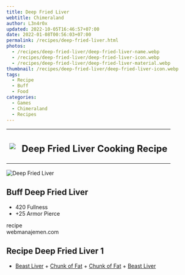 ```yaml
---
title: Deep Fried Liver
webtitle: Chimeraland
author: L3n4r0x
updated: 2022-10-05T16:46:57+07:00
date: 2022-01-08T00:56:03+07:00
permalink: /recipes/deep-fried-liver.html
photos:
  - /recipes/deep-fried-liver/deep-fried-liver-name.webp
  - /recipes/deep-fried-liver/deep-fried-liver-icon.webp
  - /recipes/deep-fried-liver/deep-fried-liver-material.webp
thumbnail: /recipes/deep-fried-liver/deep-fried-liver-icon.webp
tags:
  - Recipe
  - Buff
  - Food
categories:
  - Games
  - Chimeraland
  - Recipes
---
```


<section id="bootstrap-wrapper"><link rel="stylesheet" href="https://cdn.statically.io/gh/dimaslanjaka/Web-Manajemen/40ac3225/css/bootstrap-4.5-wrapper.css"/><div class="row mb-2"><div class="col-md-12 mb-2"><table class="table" id="post-info"><tbody><tr><td><img class="d-inline-block me-2" src="/chimeraland/recipes/deep-fried-liver/deep-fried-liver-icon.webp" width="auto" height="auto"/></td><td><h1 class="fs-5">Deep Fried Liver Cooking Recipe</h1></td></tr></tbody></table></div></div><div class="card mb-2"><div class="row g-0"><div class="col-sm-4 position-relative mb-2"><img src="/chimeraland/recipes/deep-fried-liver/deep-fried-liver-material.webp" class="card-img fit-cover w-100 h-100" alt="Deep Fried Liver" data-fancybox="true"/></div><div class="col-sm-8 mb-2"><div class="card-body"><h2 class="card-title fs-5">Buff Deep Fried Liver</h2><div class="card-text"><ul><li>420 Fullness</li><li>+25 Armor Pierce</li></ul></div><span class="badge rounded-pill bg-dark">recipe</span></div><div class="card-footer text-end text-muted">webmanajemen.com</div></div></div></div><div class="row mb-2"><div class="col-12 col-lg-6 recipe-item mb-2"><div class="card"><div class="card-body"><h2 class="card-title fs-5">Recipe Deep Fried Liver 1</h2><div class="card-text"><ul><li><a class="text-decoration-none" href="/chimeraland/materials/beast-liver.html">Beast Liver</a><span> + </span><a class="text-decoration-none" href="/chimeraland/materials/chunk-of-fat.html">Chunk of Fat</a><span> + </span><a class="text-decoration-none" href="/chimeraland/materials/chunk-of-fat.html">Chunk of Fat</a><span> + </span><a class="text-decoration-none" href="/chimeraland/materials/beast-liver.html">Beast Liver</a></li></ul></div></div></div></div></div></section>